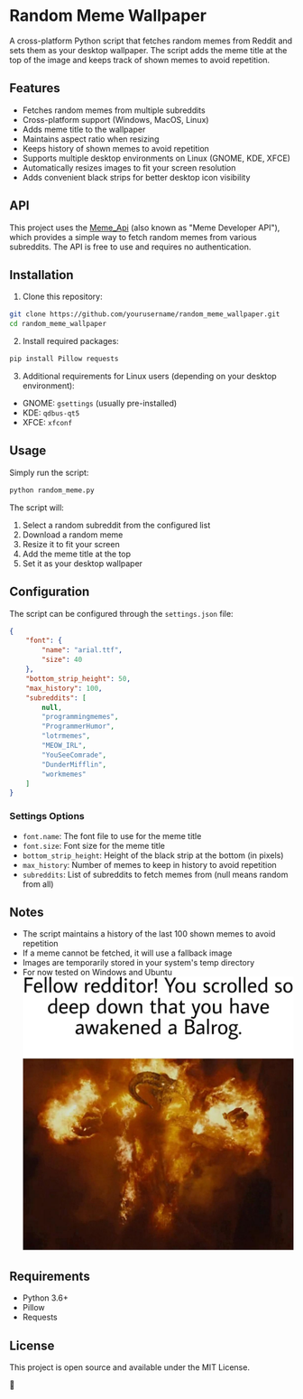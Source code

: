 # Random Meme Wallpaper

A cross-platform Python script that fetches random memes from Reddit and sets them as your desktop wallpaper. The script adds the meme title at the top of the image and keeps track of shown memes to avoid repetition.

## Features

- Fetches random memes from multiple subreddits
- Cross-platform support (Windows, MacOS, Linux)
- Adds meme title to the wallpaper
- Maintains aspect ratio when resizing
- Keeps history of shown memes to avoid repetition
- Supports multiple desktop environments on Linux (GNOME, KDE, XFCE)
- Automatically resizes images to fit your screen resolution
- Adds convenient black strips for better desktop icon visibility

## API

This project uses the [Meme_Api](https://github.com/D3vd/Meme_Api) (also known as "Meme Developer API"), which provides a simple way to fetch random memes from various subreddits. The API is free to use and requires no authentication.

## Installation

1. Clone this repository:

```bash
git clone https://github.com/yourusername/random_meme_wallpaper.git
cd random_meme_wallpaper
```

2. Install required packages:

```bash
pip install Pillow requests
```

3. Additional requirements for Linux users (depending on your desktop environment):
- GNOME: `gsettings` (usually pre-installed)
- KDE: `qdbus-qt5`
- XFCE: `xfconf`

## Usage

Simply run the script:

```bash
python random_meme.py
```

The script will:
1. Select a random subreddit from the configured list
2. Download a random meme
3. Resize it to fit your screen
4. Add the meme title at the top
5. Set it as your desktop wallpaper

## Configuration

The script can be configured through the `settings.json` file:

```json
{
    "font": {
        "name": "arial.ttf",
        "size": 40
    },
    "bottom_strip_height": 50,
    "max_history": 100,
    "subreddits": [
        null,
        "programmingmemes",
        "ProgrammerHumor",
        "lotrmemes",
        "MEOW_IRL",
        "YouSeeComrade",
        "DunderMifflin",
        "workmemes"
    ]
}
```

### Settings Options

- `font.name`: The font file to use for the meme title
- `font.size`: Font size for the meme title
- `bottom_strip_height`: Height of the black strip at the bottom (in pixels)
- `max_history`: Number of memes to keep in history to avoid repetition
- `subreddits`: List of subreddits to fetch memes from (null means random from all)

## Notes

- The script maintains a history of the last 100 shown memes to avoid repetition
- If a meme cannot be fetched, it will use a fallback image
- Images are temporarily stored in your system's temp directory
- For now tested on Windows and Ubuntu
![Fallback Balrog](./fallback_balrog.jpg)

## Requirements

- Python 3.6+
- Pillow
- Requests

## License

This project is open source and available under the MIT License.

:sheep:
